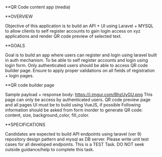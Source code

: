 
**QR Code content app (media)

**OVERVIEW

Objective of this application is to build an API + UI using Laravel + MYSQL to allow clients to self register accounts to gain login access on xyz applications and render QR code preview of selected text.

**GOALS

Goal is to build an app where users can register and login using laravel built in auth mechanism.
To be able to self register accounts and login using login form.
Only authenticated users should be able to access QR code builder page.
Ensure to apply proper validations on all fields of registration + login pages.

**QR code builder page

Sample payload + response body: https://i.imgur.com/BhzUyGU.png This page can only be access by authenticated users.
QR code preview page and all pages UI must be to build using VueJS, if possible Following information should be asked from form inorder to generate QR code: content, size, background_color, fill_color.

**SPECIFICATIONS

Candidates are expected to build API endpoints using laravel (ver 9) repository design pattern and mysql as DB server.
Please write unit test cases for all developed endpoints. This is a TEST Task. DO NOT seek outside guidance/help to complete this task.
